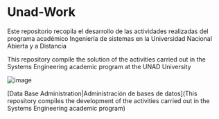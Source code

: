 # Unad-Work

Este repositorio recopila el desarrollo de las actividades realizadas del programa académico Ingeniería de sistemas en la Universidad Nacional Abierta y a Distancia

This repository compile the solution of the activities carried out in the Systems Engineering academic program at the UNAD University

![image](https://user-images.githubusercontent.com/76891236/188332734-4b57e130-204f-4c6b-90eb-cee7ccbae0f1.png)

[Data Base Administration|Administración de bases de datos](This repository compiles the development of the activities carried out in the Systems Engineering academic program)

